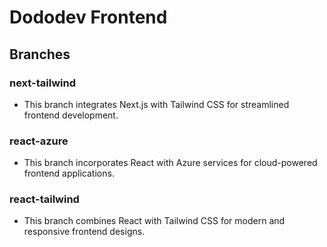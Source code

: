 # Dododev Frontend

## Branches

### next-tailwind
- This branch integrates Next.js with Tailwind CSS for streamlined frontend development.

### react-azure
- This branch incorporates React with Azure services for cloud-powered frontend applications.

### react-tailwind
- This branch combines React with Tailwind CSS for modern and responsive frontend designs.

